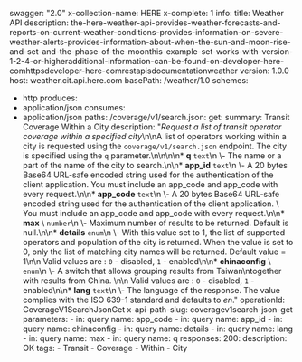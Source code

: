 swagger: "2.0"
x-collection-name: HERE
x-complete: 1
info:
  title: Weather API
  description: the-here-weather-api-provides-weather-forecasts-and-reports-on-current-weather-conditions-provides-information-on-severe-weather-alerts-provides-information-about-when-the-sun-and-moon-rise-and-set-and-the-phase-of-the-moonthis-example-set-works-with-version-1-2-4-or-higheradditional-information-can-be-found-on-developer-here-comhttpsdeveloper-here-comrestapisdocumentationweather
  version: 1.0.0
host: weather.cit.api.here.com
basePath: /weather/1.0
schemes:
- http
produces:
- application/json
consumes:
- application/json
paths:
  /coverage/v1/search.json:
    get:
      summary: Transit Coverage Within a City
      description: "*Request a list of transit operator coverage within a specified
        city*\n\nA list of operators working within a city is requested using the
        `coverage/v1/search.json` endpoint. The city is specified using the  `q` parameter.\n\n\n\n*
        **q**  `text`\n \\- The name or a part of the name of the city to search.\n\n*
        **app_id**  `text`\n \\- A 20 bytes Base64 URL-safe encoded string used for
        the authentication of the client application.    You must include an app_code
        and app_code with every request.\n\n* **app_code**  `text`\n \\- A 20 bytes
        Base64 URL-safe encoded string used for the authentication of the client application.
        \   You must include an app_code and app_code with every request.\n\n* **max**
        \ `number`\n \\- Maximum number of results to be returned. Default is null.\n\n*
        **details**  `enum`\n \\- With this value set to 1, the list of supported
        operators and population of the city is returned.   When the value is set
        to 0, only the list of matching city names will be returned.  Default value
        = 1\n\n    Valid values are : `0` - disabled, `1` - enabled\n\n* **chinaconfig**
        \ `enum`\n \\- A switch that allows grouping results from Taiwan\ntogether
        with results from China.      \n\n    Valid values are : `0` - disabled, `1`
        - enabled\n\n* **lang**  `text`\n \\- The language of the response. The value
        complies with the ISO 639-1 standard and defaults to <i>en</i>."
      operationId: CoverageV1SearchJsonGet
      x-api-path-slug: coveragev1search-json-get
      parameters:
      - in: query
        name: app_code
      - in: query
        name: app_id
      - in: query
        name: chinaconfig
      - in: query
        name: details
      - in: query
        name: lang
      - in: query
        name: max
      - in: query
        name: q
      responses:
        200:
          description: OK
      tags:
      - Transit
      - Coverage
      - Within
      - City